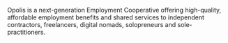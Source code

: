 Opolis is a next-generation Employment Cooperative offering high-quality, affordable employment benefits and shared services to independent contractors, freelancers, digital nomads, solopreneurs and sole-practitioners.